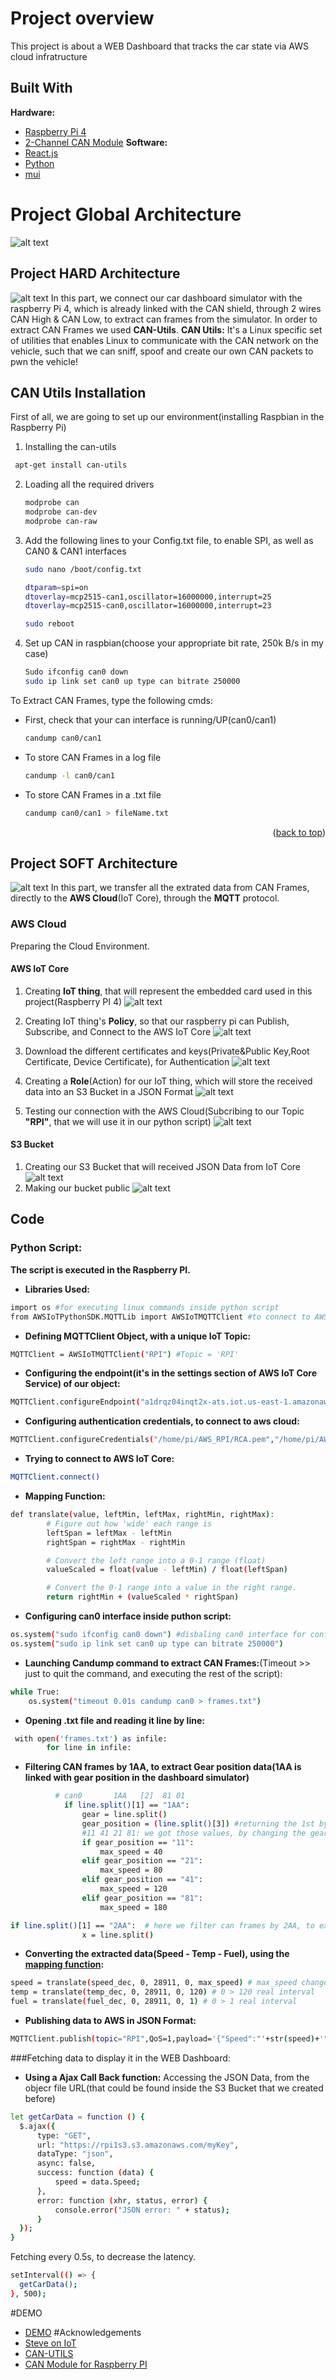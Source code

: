 # Project overview
This project is about a WEB Dashboard that tracks the car state via AWS cloud infratructure

## Built With

**Hardware:**
* [Raspberry Pi 4](https://www.raspberrypi.com/products/raspberry-pi-4-model-b/)
* [2-Channel CAN Module](https://www.waveshare.com/wiki/2-CH_CAN_HAT)
**Software:**
* [React.js](https://reactjs.org/)
* [Python](https://python.org)
* [mui](https://mui.com)

# Project Global Architecture
![alt text](https://github.com/AnnOthmane18/CarMonitoringDashboard/blob/master/resources/architecture.png)

## Project HARD Architecture
![alt text](https://github.com/AnnOthmane18/CarMonitoringDashboard/blob/master/resources/architecture1.png)
In this part, we connect our car dashboard simulator with the raspberry Pi 4, which is already linked with the CAN shield, through 2 wires CAN High & CAN Low, to extract can frames from the simulator.
In order to extract CAN Frames we used **CAN-Utils**.
**CAN Utils:** It's a Linux specific set of utilities that enables Linux to communicate with the CAN network on the vehicle, such that we can sniff, spoof and create our own CAN packets to pwn the vehicle! 

## CAN Utils Installation

First of all, we are going to set up our environment(installing Raspbian in the Raspberry Pi) 

1. Installing the  can-utils
  ```sh
   apt-get install can-utils
   ``` 
2. Loading all the required drivers
   ```sh
   modprobe can
   modprobe can-dev
   modprobe can-raw
   ```
3. Add the following lines to your Config.txt file, to enable SPI, as well as CAN0 & CAN1 interfaces
   ```sh
   sudo nano /boot/config.txt
   ```
   ```sh
   dtparam=spi=on
   dtoverlay=mcp2515-can1,oscillator=16000000,interrupt=25
   dtoverlay=mcp2515-can0,oscillator=16000000,interrupt=23
   ```
   ```sh
   sudo reboot
   ```
4. Set up CAN in raspbian(choose your appropriate bit rate, 250k B/s in my case)
   ```sh
   Sudo ifconfig can0 down
   sudo ip link set can0 up type can bitrate 250000
   ```
To Extract CAN Frames, type the following cmds:
* First, check that your can interface is running/UP(can0/can1)
  ```sh
  candump can0/can1
  ```
* To store CAN Frames in a log file 
  ```sh
  candump -l can0/can1
  ```
* To store CAN Frames in a .txt file 
  ```sh
  candump can0/can1 > fileName.txt
  ```

<p align="right">(<a href="#top">back to top</a>)</p>

## Project SOFT Architecture
![alt text](https://github.com/AnnOthmane18/CarMonitoringDashboard/blob/master/resources/architecture2.png)
In this part, we transfer all the extrated data from CAN Frames, directly to the **AWS Cloud**(IoT Core), through the **MQTT** protocol.
### AWS Cloud
Preparing the Cloud Environment.
#### AWS IoT Core
  1. Creating **IoT thing**, that will represent the embedded card used in this project(Raspberry PI 4)
  ![alt text](https://github.com/AnnOthmane18/CarMonitoringDashboard/blob/master/resources/create_thing.png)

  2. Creating IoT thing's **Policy**, so that our raspberry pi can Publish, Subscribe, and Connect to the AWS IoT Core
  ![alt text](https://github.com/AnnOthmane18/CarMonitoringDashboard/blob/master/resources/policy.png)

  3. Download the different certificates and keys(Private&Public Key,Root Certificate, Device Certificate), for Authentication
  ![alt text](https://github.com/AnnOthmane18/CarMonitoringDashboard/blob/master/resources/certificates.png)

  4. Creating a **Role**(Action) for our IoT thing, which will store the received data into an S3 Bucket in a JSON Format
  ![alt text](https://github.com/AnnOthmane18/CarMonitoringDashboard/blob/master/resources/rule.png)
  5. Testing our connection with the AWS Cloud(Subcribing to our Topic **"RPI"**, that we will use it in our python script)
  ![alt text](https://github.com/AnnOthmane18/CarMonitoringDashboard/blob/master/resources/MQTT_TEST.png)

#### S3 Bucket
  1. Creating our S3 Bucket that will received JSON Data from IoT Core 
  ![alt text](https://github.com/AnnOthmane18/CarMonitoringDashboard/blob/master/resources/create_bucket.png)
  2. Making our bucket public
  ![alt text](https://github.com/AnnOthmane18/CarMonitoringDashboard/blob/master/resources/block_access.png)
  
## Code
### Python Script:
**The script is executed in the Raspberry PI.**
* **Libraries Used:**
```sh
import os #for executing linux commands inside python script 
from AWSIoTPythonSDK.MQTTLib import AWSIoTMQTTClient #to connect to AWS IoT Core
```
* **Defining MQTTClient Object, with a unique IoT Topic:**
```sh
MQTTClient = AWSIoTMQTTClient("RPI") #Topic = 'RPI'
```
* **Configuring the endpoint(it's in the settings section of AWS IoT Core Service) of our object:**
```sh
MQTTClient.configureEndpoint("a1drqz04inqt2x-ats.iot.us-east-1.amazonaws.com", 8883) #8883: default port for MQTT Protocol
```
* **Configuring authentication credentials, to connect to aws cloud:**
```sh
MQTTClient.configureCredentials("/home/pi/AWS_RPI/RCA.pem","/home/pi/AWS_RPI/private.key","/home/pi/AWS_RPI/DevCert.crt") # Root Cert,Private key, Device Cert
```
* **Trying to connect to AWS IoT Core:**
```sh
MQTTClient.connect() 
```
* **Mapping Function:**
```sh
def translate(value, leftMin, leftMax, rightMin, rightMax):
        # Figure out how 'wide' each range is
        leftSpan = leftMax - leftMin
        rightSpan = rightMax - rightMin

        # Convert the left range into a 0-1 range (float)
        valueScaled = float(value - leftMin) / float(leftSpan)

        # Convert the 0-1 range into a value in the right range.
        return rightMin + (valueScaled * rightSpan)
```
* **Configuring can0 interface inside puthon script:**
```sh
os.system("sudo ifconfig can0 down") #disbaling can0 interface for configuration
os.system("sudo ip link set can0 up type can bitrate 250000")
```
* **Launching Candump command to extract CAN Frames:**(Timeout >> just to quit the command, and executing the rest of the script):
```sh
while True:
    os.system("timeout 0.01s candump can0 > frames.txt")
```
* **Opening .txt file and reading it line by line:**
```sh
 with open('frames.txt') as infile:
        for line in infile:
```
* **Filtering CAN frames by 1AA, to extract Gear position data(1AA is linked with gear position in the dashboard simulator)**
```sh
          # can0       1AA   [2]  81 01
	        if line.split()[1] == "1AA": 
                gear = line.split()
                gear_position = (line.split()[3]) #returning the 1st byte of the data frame(the byte responsible for varying the gear position value) 
                #11 41 21 81: we got those values, by changing the gear position manually in the simulator, and visualizing the variation in the terminal
                if gear_position == "11":
                    max_speed = 40
                elif gear_position == "21":
                    max_speed = 80
                elif gear_position == "41":
                    max_speed = 120
                elif gear_position == "81":
                    max_speed = 180 
```
```sh
if line.split()[1] == "2AA":  # here we filter can frames by 2AA, to extract SPEED-FUEL-TEMPERATURE data
                x = line.split()
```
* **Converting the extracted data(Speed - Temp - Fuel), using the <a href="#Mapping-Function:">mapping function</a>:**
```sh
speed = translate(speed_dec, 0, 28911, 0, max_speed) # max_speed change, progressively with the gear position 
temp = translate(temp_dec, 0, 28911, 0, 120) # 0 > 120 real interval
fuel = translate(fuel_dec, 0, 28911, 0, 1) # 0 > 1 real interval
```
* **Publishing data to AWS in JSON Format:**
```sh
MQTTClient.publish(topic="RPI",QoS=1,payload='{"Speed":"'+str(speed)+'", "Temperature":"'+str(temp)+'","Fuel":"'+str(fuel)+'"}')
```
###Fetching data to display it in the WEB Dashboard:
* **Using a Ajax Call Back function:**
Accessing the JSON Data, from the objecr file URL(that could be found inside the S3 Bucket that we created before)
```sh
let getCarData = function () {
  $.ajax({
      type: "GET",
      url: "https://rpi1s3.s3.amazonaws.com/myKey", 
      dataType: "json",
      async: false,
      success: function (data) {
          speed = data.Speed;  
      },
      error: function (xhr, status, error) {
          console.error("JSON error: " + status);
      }
  });
}
```
Fetching every 0.5s, to decrease the latency.
```sh
setInterval(() => {
  getCarData();
}, 500);
```
#DEMO
* [DEMO](drive.google.com/file/d/1Bw-Iow_60oOvuyN4Af1XG2DfG6Oh6GIR/view?usp=sharing)
#Acknowledgements
* [Steve on IoT](https://www.youtube.com/channel/UCiwFO9083gofF-OJMZsYIdg)
* [CAN-UTILS](armadeus.org/wiki/index.php?title=CAN_bus_Linux_driver)
* [CAN Module for Raspberry PI](Waveshare.com/wiki/2-CH_CAN_HAT)

